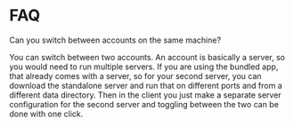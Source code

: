 # FAQ

Can you switch between accounts on the same machine?

You can switch between two accounts. An account is basically a server, so you would need to run multiple servers. If you are using the bundled app, that already comes with a server, so for your second server, you can download the standalone server and run that on different ports and from a different data directory. Then in the client you just make a separate server configuration for the second server and toggling between the two can be done with one click.